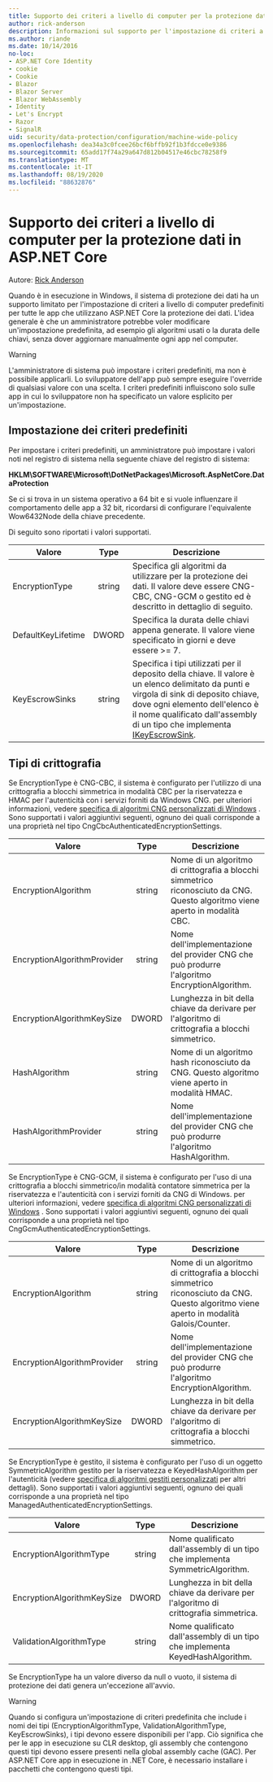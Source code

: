 ```yaml
---
title: Supporto dei criteri a livello di computer per la protezione dati in ASP.NET Core
author: rick-anderson
description: Informazioni sul supporto per l'impostazione di criteri a livello di computer predefiniti per tutte le app che utilizzano ASP.NET Core la protezione dei dati.
ms.author: riande
ms.date: 10/14/2016
no-loc:
- ASP.NET Core Identity
- cookie
- Cookie
- Blazor
- Blazor Server
- Blazor WebAssembly
- Identity
- Let's Encrypt
- Razor
- SignalR
uid: security/data-protection/configuration/machine-wide-policy
ms.openlocfilehash: dea34a3c0fcee26bcf6bffb92f1b3fdcce0e9386
ms.sourcegitcommit: 65add17f74a29a647d812b04517e46cbc78258f9
ms.translationtype: MT
ms.contentlocale: it-IT
ms.lasthandoff: 08/19/2020
ms.locfileid: "88632876"
---
```

# <a name="data-protection-machine-wide-policy-support-in-aspnet-core"></a>Supporto dei criteri a livello di computer per la protezione dati in ASP.NET Core

Autore: [Rick Anderson](https://twitter.com/RickAndMSFT)

Quando è in esecuzione in Windows, il sistema di protezione dei dati ha un supporto limitato per l'impostazione di criteri a livello di computer predefiniti per tutte le app che utilizzano ASP.NET Core la protezione dei dati. L'idea generale è che un amministratore potrebbe voler modificare un'impostazione predefinita, ad esempio gli algoritmi usati o la durata delle chiavi, senza dover aggiornare manualmente ogni app nel computer.

> [!WARNING]
> L'amministratore di sistema può impostare i criteri predefiniti, ma non è possibile applicarli. Lo sviluppatore dell'app può sempre eseguire l'override di qualsiasi valore con una scelta. I criteri predefiniti influiscono solo sulle app in cui lo sviluppatore non ha specificato un valore esplicito per un'impostazione.

## <a name="setting-default-policy"></a>Impostazione dei criteri predefiniti

Per impostare i criteri predefiniti, un amministratore può impostare i valori noti nel registro di sistema nella seguente chiave del registro di sistema:

**HKLM\SOFTWARE\Microsoft\DotNetPackages\Microsoft.AspNetCore.DataProtection**

Se ci si trova in un sistema operativo a 64 bit e si vuole influenzare il comportamento delle app a 32 bit, ricordarsi di configurare l'equivalente Wow6432Node della chiave precedente.

Di seguito sono riportati i valori supportati.

| Valore              | Type   | Descrizione |
| ------------------ | :----: | ----------- |
| EncryptionType     | string | Specifica gli algoritmi da utilizzare per la protezione dei dati. Il valore deve essere CNG-CBC, CNG-GCM o gestito ed è descritto in dettaglio di seguito. |
| DefaultKeyLifetime | DWORD  | Specifica la durata delle chiavi appena generate. Il valore viene specificato in giorni e deve essere >= 7. |
| KeyEscrowSinks     | string | Specifica i tipi utilizzati per il deposito della chiave. Il valore è un elenco delimitato da punti e virgola di sink di deposito chiave, dove ogni elemento dell'elenco è il nome qualificato dall'assembly di un tipo che implementa [IKeyEscrowSink](/dotnet/api/microsoft.aspnetcore.dataprotection.keymanagement.ikeyescrowsink). |

## <a name="encryption-types"></a>Tipi di crittografia

Se EncryptionType è CNG-CBC, il sistema è configurato per l'utilizzo di una crittografia a blocchi simmetrica in modalità CBC per la riservatezza e HMAC per l'autenticità con i servizi forniti da Windows CNG. per ulteriori informazioni, vedere [specifica di algoritmi CNG personalizzati di Windows](xref:security/data-protection/configuration/overview#specifying-custom-windows-cng-algorithms) . Sono supportati i valori aggiuntivi seguenti, ognuno dei quali corrisponde a una proprietà nel tipo CngCbcAuthenticatedEncryptionSettings.

| Valore                       | Type   | Descrizione |
| --------------------------- | :----: | ----------- |
| EncryptionAlgorithm         | string | Nome di un algoritmo di crittografia a blocchi simmetrico riconosciuto da CNG. Questo algoritmo viene aperto in modalità CBC. |
| EncryptionAlgorithmProvider | string | Nome dell'implementazione del provider CNG che può produrre l'algoritmo EncryptionAlgorithm. |
| EncryptionAlgorithmKeySize  | DWORD  | Lunghezza in bit della chiave da derivare per l'algoritmo di crittografia a blocchi simmetrico. |
| HashAlgorithm               | string | Nome di un algoritmo hash riconosciuto da CNG. Questo algoritmo viene aperto in modalità HMAC. |
| HashAlgorithmProvider       | string | Nome dell'implementazione del provider CNG che può produrre l'algoritmo HashAlgorithm. |

Se EncryptionType è CNG-GCM, il sistema è configurato per l'uso di una crittografia a blocchi simmetrico/in modalità contatore simmetrica per la riservatezza e l'autenticità con i servizi forniti da CNG di Windows. per ulteriori informazioni, vedere [specifica di algoritmi CNG personalizzati di Windows](xref:security/data-protection/configuration/overview#specifying-custom-windows-cng-algorithms) . Sono supportati i valori aggiuntivi seguenti, ognuno dei quali corrisponde a una proprietà nel tipo CngGcmAuthenticatedEncryptionSettings.

| Valore                       | Type   | Descrizione |
| --------------------------- | :----: | ----------- |
| EncryptionAlgorithm         | string | Nome di un algoritmo di crittografia a blocchi simmetrico riconosciuto da CNG. Questo algoritmo viene aperto in modalità Galois/Counter. |
| EncryptionAlgorithmProvider | string | Nome dell'implementazione del provider CNG che può produrre l'algoritmo EncryptionAlgorithm. |
| EncryptionAlgorithmKeySize  | DWORD  | Lunghezza in bit della chiave da derivare per l'algoritmo di crittografia a blocchi simmetrico. |

Se EncryptionType è gestito, il sistema è configurato per l'uso di un oggetto SymmetricAlgorithm gestito per la riservatezza e KeyedHashAlgorithm per l'autenticità (vedere [specifica di algoritmi gestiti personalizzati](xref:security/data-protection/configuration/overview#specifying-custom-managed-algorithms) per altri dettagli). Sono supportati i valori aggiuntivi seguenti, ognuno dei quali corrisponde a una proprietà nel tipo ManagedAuthenticatedEncryptionSettings.

| Valore                      | Type   | Descrizione |
| -------------------------- | :----: | ----------- |
| EncryptionAlgorithmType    | string | Nome qualificato dall'assembly di un tipo che implementa SymmetricAlgorithm. |
| EncryptionAlgorithmKeySize | DWORD  | Lunghezza in bit della chiave da derivare per l'algoritmo di crittografia simmetrica. |
| ValidationAlgorithmType    | string | Nome qualificato dall'assembly di un tipo che implementa KeyedHashAlgorithm. |

Se EncryptionType ha un valore diverso da null o vuoto, il sistema di protezione dei dati genera un'eccezione all'avvio.

> [!WARNING]
> Quando si configura un'impostazione di criteri predefinita che include i nomi dei tipi (EncryptionAlgorithmType, ValidationAlgorithmType, KeyEscrowSinks), i tipi devono essere disponibili per l'app. Ciò significa che per le app in esecuzione su CLR desktop, gli assembly che contengono questi tipi devono essere presenti nella global assembly cache (GAC). Per ASP.NET Core app in esecuzione in .NET Core, è necessario installare i pacchetti che contengono questi tipi.
